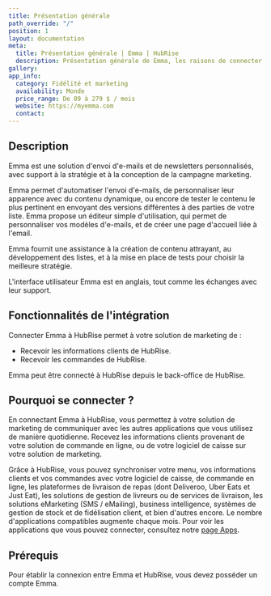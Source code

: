 ```yaml
---
title: Présentation générale
path_override: "/"
position: 1
layout: documentation
meta:
  title: Présentation générale | Emma | HubRise
  description: Présentation générale de Emma, les raisons de connecter votre solution de marketing à HubRise et fonctionnalités de l'intégration avec HubRise.
gallery:
app_info:
  category: Fidélité et marketing
  availability: Monde
  price_range: De 89 à 279 $ / mois
  website: https://myemma.com
  contact:
---
```


## Description

Emma est une solution d'envoi d'e-mails et de newsletters personnalisés, avec support à la stratégie et à la conception de la campagne marketing.

Emma permet d'automatiser l'envoi d'e-mails, de personnaliser leur apparence avec du contenu dynamique, ou encore de tester le contenu le plus pertinent en envoyant des versions différentes à des parties de votre liste. Emma propose un éditeur simple d'utilisation, qui permet de personnaliser vos modèles d'e-mails, et de créer une page d'accueil liée à l'email.

Emma fournit une assistance à la création de contenu attrayant, au développement des listes, et à la mise en place de tests pour choisir la meilleure stratégie.

L'interface utilisateur Emma est en anglais, tout comme les échanges avec leur support.

## Fonctionnalités de l'intégration

Connecter Emma à HubRise permet à votre solution de marketing de :

- Recevoir les informations clients de HubRise.
- Recevoir les commandes de HubRise.

Emma peut être connecté à HubRise depuis le back-office de HubRise.

## Pourquoi se connecter ?

En connectant Emma à HubRise, vous permettez à votre solution de marketing de communiquer avec les autres applications que vous utilisez de manière quotidienne. Recevez les informations clients provenant de votre solution de commande en ligne, ou de votre logiciel de caisse sur votre solution de marketing.

Grâce à HubRise, vous pouvez synchroniser votre menu, vos informations clients et vos commandes avec votre logiciel de caisse, de commande en ligne, les plateformes de livraison de repas (dont Deliveroo, Uber Eats et Just Eat), les solutions de gestion de livreurs ou de services de livraison, les solutions eMarketing (SMS / eMailing), business intelligence, systèmes de gestion de stock et de fidélisation client, et bien d'autres encore. Le nombre d'applications compatibles augmente chaque mois. Pour voir les applications que vous pouvez connecter, consultez notre [page Apps](/apps).

## Prérequis

Pour établir la connexion entre Emma et HubRise, vous devez posséder un compte Emma.
